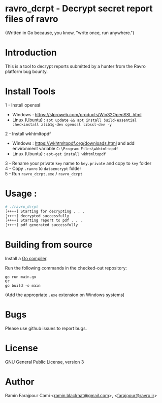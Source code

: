 # ravro_dcrpt - Decrypt secret report files of ravro

(Written in Go because, you know, "write once, run anywhere.")

# Introduction
This is a tool to decrypt reports submitted by a hunter from the Ravro platform bug bounty.

# Install Tools 

1 - Install openssl <br />
* Windows : https://slproweb.com/products/Win32OpenSSL.html <br /> 
* Linux (Ubuntu) : `apt update && apt install build-essential checkinstall zlib1g-dev openssl libssl-dev -y`

2 - Install wkhtmltopdf 
* Windows : https://wkhtmltopdf.org/downloads.html and add environment variable `C:\Program Files\wkhtmltopdf`
* Linux (Ubuntu) : `apt-get install wkhtmltopdf`

3 - Rename your private `key` name to `key.private` and copy to `key` folder <br />
4 - Copy `.ravro` to `dataencrypt` folder <br />
5 - Run `ravro_dcrpt.exe` /  `ravro_dcrpt` <br />


# Usage :
```bash
# ./ravro_dcrpt
[++++] Starting for decrypting . . .
[++++] decrypted successfully
[++++] Starting report to pdf . . .
[++++] pdf generated successfully
```

# Building from source

Install a [Go compiler](https://golang.org/dl).

Run the following commands in the checked-out repository:
```
go run main.go
Or
go build -o main
```
(Add the appropriate `.exe` extension on Windows systems)

# Bugs
Please use github issues to report bugs.

# License
GNU General Public License, version 3

# Author
Ramin Farajpour Cami <<ramin.blackhat@gmail.com>>, <<farajpour@ravro.ir>>



